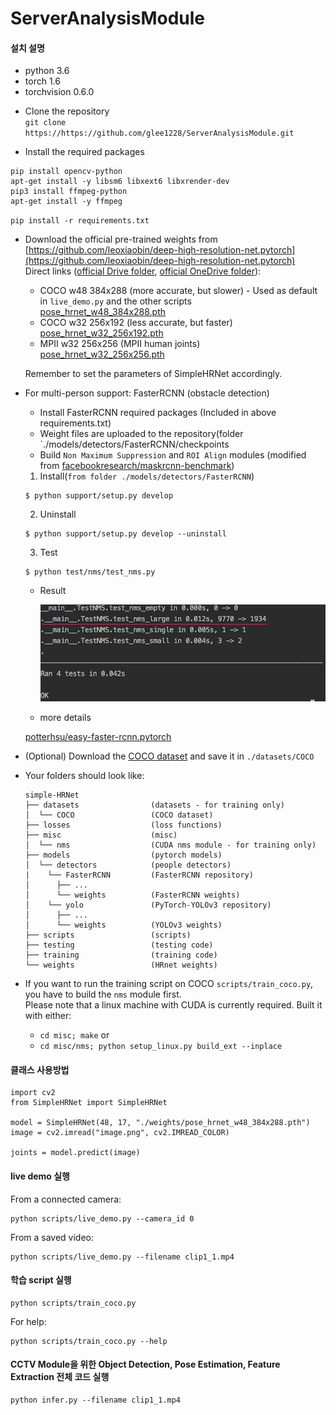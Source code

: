 # ServerAnalysisModule

#### 설치 설명
* python 3.6
* torch 1.6
* torchvision 0.6.0

- Clone the repository  
 ``git clone https://https://github.com/glee1228/ServerAnalysisModule.git``
 
- Install the required packages  
 ```
pip install opencv-python
apt-get install -y libsm6 libxext6 libxrender-dev
pip3 install ffmpeg-python
apt-get install -y ffmpeg
```

 ``pip install -r requirements.txt``
- Download the official pre-trained weights from 
[https://github.com/leoxiaobin/deep-high-resolution-net.pytorch](https://github.com/leoxiaobin/deep-high-resolution-net.pytorch)  
  Direct links ([official Drive folder](https://drive.google.com/drive/folders/1hOTihvbyIxsm5ygDpbUuJ7O_tzv4oXjC), [official OneDrive folder](https://1drv.ms/f/s!AhIXJn_J-blW231MH2krnmLq5kkQ)):
  - COCO w48 384x288 (more accurate, but slower) - Used as default in `live_demo.py` and the other scripts  
    [pose_hrnet_w48_384x288.pth](https://drive.google.com/open?id=1UoJhTtjHNByZSm96W3yFTfU5upJnsKiS)
  - COCO w32 256x192 (less accurate, but faster)  
    [pose_hrnet_w32_256x192.pth](https://drive.google.com/open?id=1zYC7go9EV0XaSlSBjMaiyE_4TcHc_S38)
  - MPII w32 256x256 (MPII human joints)  
    [pose_hrnet_w32_256x256.pth](https://drive.google.com/open?id=1_wn2ifmoQprBrFvUCDedjPON4Y6jsN-v)

  Remember to set the parameters of SimpleHRNet accordingly.
- For multi-person support: FasterRCNN (obstacle detection)
    - Install FasterRCNN required packages (Included in above requirements.txt)
    - Weight files are uploaded to the repository(folder `./models/detectors/FasterRCNN/checkpoints
    - Build `Non Maximum Suppression` and `ROI Align` modules (modified from [facebookresearch/maskrcnn-benchmark](https://github.com/facebookresearch/maskrcnn-benchmark))
    1. Install(`from folder ./models/detectors/FasterRCNN`)

     ```
     $ python support/setup.py develop
     ```

    2. Uninstall

     ```
     $ python support/setup.py develop --uninstall
     ```

    3. Test

     ```
     $ python test/nms/test_nms.py
     ```

     * Result

       ![](models/detectors/FasterRCNN/images/test_nms.png?raw=true)
       
     * more details
     
     [potterhsu/easy-faster-rcnn.pytorch](https://github.com/potterhsu/easy-faster-rcnn.pytorch)
     
     
- (Optional) Download the [COCO dataset](http://cocodataset.org/#download) and save it in ``./datasets/COCO``
- Your folders should look like:
    ```
    simple-HRNet
    ├── datasets                (datasets - for training only)
    │  └── COCO                 (COCO dataset)
    ├── losses                  (loss functions)
    ├── misc                    (misc)
    │  └── nms                  (CUDA nms module - for training only)
    ├── models                  (pytorch models)
    │  └── detectors            (people detectors)
    |    └── FasterRCNN         (FasterRCNN repository)
    │      ├── ...
    │      └── weights          (FasterRCNN weights)
    │    └── yolo               (PyTorch-YOLOv3 repository)
    │      ├── ...
    │      └── weights          (YOLOv3 weights)
    ├── scripts                 (scripts)
    ├── testing                 (testing code)
    ├── training                (training code)
    └── weights                 (HRnet weights)
    ```
- If you want to run the training script on COCO `scripts/train_coco.py`, you have to build the `nms` module first.  
  Please note that a linux machine with CUDA is currently required. 
  Built it with either: 
  - `cd misc; make` or
  - `cd misc/nms; python setup_linux.py build_ext --inplace`  


#### 클래스 사용방법

```
import cv2
from SimpleHRNet import SimpleHRNet

model = SimpleHRNet(48, 17, "./weights/pose_hrnet_w48_384x288.pth")
image = cv2.imread("image.png", cv2.IMREAD_COLOR)

joints = model.predict(image)
```

#### live demo 실행

From a connected camera:
```
python scripts/live_demo.py --camera_id 0
```
From a saved video:
```
python scripts/live_demo.py --filename clip1_1.mp4
```


#### 학습 script 실행

```
python scripts/train_coco.py
```

For help:
```
python scripts/train_coco.py --help
```
    
#### CCTV Module을 위한 Object Detection, Pose Estimation, Feature Extraction 전체 코드 실행

```
python infer.py --filename clip1_1.mp4
```
